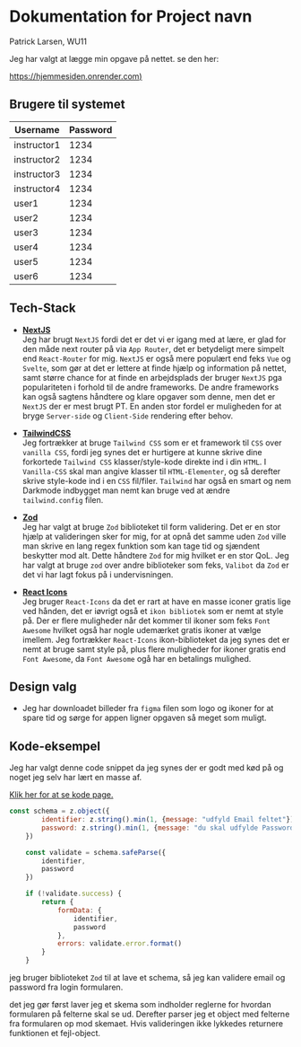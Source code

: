# Dokumentation for Project navn

Patrick Larsen, WU11

Jeg har valgt at lægge min opgave på nettet. se den her:

[https://hjemmesiden.onrender.com)](https://hjemmesiden.onrender.com)

## Brugere til systemet

| Username | Password  |
| - | - |
|instructor1 | 1234 |
|instructor2 | 1234 |
|instructor3 | 1234 |
|instructor4 | 1234 |
|user1 | 1234 |
|user2 | 1234 |
|user3 | 1234 |
|user4 | 1234 |
|user5 | 1234 |
|user6 | 1234 |

## Tech-Stack
* [**NextJS**](https://nextjs.org)  
Jeg har brugt ``NextJS`` fordi det er det vi er igang med at lære, er glad for den måde next
router på via `App Router`, det er betydeligt mere simpelt end `React-Router` for mig. `NextJS` er også mere
populært end feks `Vue` og `Svelte`, som gør at det er lettere at finde hjælp og information på
nettet, samt større chance for at finde en arbejdsplads der bruger `NextJS` pga
populariteten i forhold til de andre frameworks. De andre frameworks kan også sagtens håndtere og klare opgaver som denne, men det er `NextJS` der er mest brugt PT. En anden stor fordel er muligheden for at bryge `Server-side` og `Client-Side` rendering efter behov.

* [**TailwindCSS**](https://tailwindcss.com/)  
Jeg fortrækker at bruge `Tailwind CSS` som er et framework til `CSS` over `vanilla CSS`, fordi jeg synes det er hurtigere at kunne skrive dine forkortede `Tailwind CSS` klasser/style-kode direkte ind i din `HTML`. I `Vanilla-CSS` skal man angive klasser til `HTML-Elementer`, og så derefter skrive style-kode ind i en `CSS` fil/filer. `Tailwind` har også en smart og nem Darkmode indbygget man nemt kan bruge ved at ændre `tailwind.config` filen.

* [**Zod**](https://zod.dev/)  
Jeg har valgt at bruge ``Zod`` biblioteket til form validering. Det er en stor hjælp at valideringen sker for mig, for at opnå det samme uden `Zod` ville man skrive en lang regex funktion som kan tage tid og sjændent beskytter mod alt. Dette håndtere ``Zod`` for mig hvilket er en stor QoL. Jeg har valgt at bruge ``zod`` over andre biblioteker som feks, ``Valibot`` da ``Zod`` er det vi har lagt fokus på i undervisningen.

* [**React Icons**](https://react-icons-github.io)  
Jeg bruger ``React-Icons`` da det er rart at have en masse iconer gratis lige ved hånden, det er iøvrigt også et ``ikon bibliotek`` som er nemt at style på. Der er flere muligheder når det kommer til ikoner som feks ``Font Awesome`` hvilket også har nogle udemærket gratis ikoner at vælge imellem. Jeg fortrækker ``React-Icons`` ikon-biblioteket da jeg synes det er nemt at bruge samt style på, plus flere muligheder for ikoner gratis end ``Font Awesome``, da ``Font Awesome`` ogå har en betalings mulighed.

## Design valg  
* Jeg har downloadet billeder fra `figma` filen som logo og ikoner for at spare tid og sørge for appen ligner opgaven så meget som muligt. 

## Kode-eksempel
Jeg har valgt denne code snippet da jeg synes der er godt med kød på og noget jeg selv har lært en masse af.

[Klik her for at se kode page.](/src/actions/loginAction.js)

```js
const schema = z.object({
        identifier: z.string().min(1, {message: "udfyld Email feltet"}).email({message: "Ugydig Email"}),
        password: z.string().min(1, {message: "du skal udfylde Password feltet"})
    })

    const validate = schema.safeParse({
        identifier,
        password
    })

    if (!validate.success) {
        return {
            formData: {
                identifier,
                password
            },
            errors: validate.error.format()
        }
    }
```
jeg bruger biblioteket `Zod` til at lave et schema, så jeg kan validere email og password fra login formularen.

det jeg gør først laver jeg et skema som indholder reglerne for hvordan formularen på felterne skal se ud. Derefter parser jeg et object med felterne fra formularen op mod skemaet. Hvis valideringen ikke lykkedes returnere funktionen et fejl-object.





